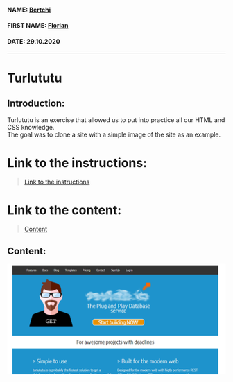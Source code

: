 #### NAME: [Bertchi](https://github.com/Bruxellesflorian)
#### FIRST NAME: [Florian](https://github.com/Bruxellesflorian)
#### DATE: 29.10.2020
---
# Turlututu
## Introduction: 
 Turlututu is an exercise that allowed us to put into practice all our HTML and CSS knowledge. <br>
 The goal was to clone a site with a simple image of the site as an example.

# Link to the instructions:
> [Link to the instructions](https://github.com/becodeorg/bxl-hopper-1-25/blob/master/The%20Field/3.HTML%2BCSS/0.progressive_enhancement/turlututu.png)
# Link to the content:
>[Content](https://bruxellesflorian.github.io/TRULULU/)
## Content:

![preview](preview.PNG)


